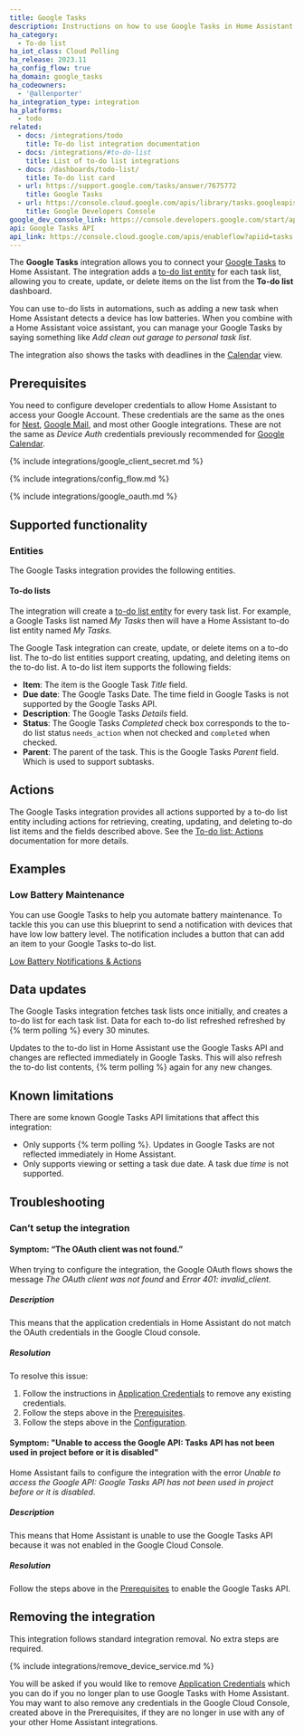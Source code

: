 ```yaml
---
title: Google Tasks
description: Instructions on how to use Google Tasks in Home Assistant.
ha_category:
  - To-do list
ha_iot_class: Cloud Polling
ha_release: 2023.11
ha_config_flow: true
ha_domain: google_tasks
ha_codeowners:
  - '@allenporter'
ha_integration_type: integration
ha_platforms:
  - todo
related:
  - docs: /integrations/todo
    title: To-do list integration documentation
  - docs: /integrations/#to-do-list
    title: List of to-do list integrations
  - docs: /dashboards/todo-list/
    title: To-do list card
  - url: https://support.google.com/tasks/answer/7675772
    title: Google Tasks
  - url: https://console.cloud.google.com/apis/library/tasks.googleapis.com
    title: Google Developers Console
google_dev_console_link: https://console.developers.google.com/start/api?id=tasks
api: Google Tasks API
api_link: https://console.cloud.google.com/apis/enableflow?apiid=tasks.googleapis.com
---
```


The **Google Tasks** integration allows you to connect your [Google Tasks](https://support.google.com/tasks/answer/7675772)
to Home Assistant. The integration adds a [to-do list entity](/integrations/todo) for
each task list, allowing you to create, update, or delete items on the list
from the **To-do list** dashboard.

You can use to-do lists in automations, such as adding a new task when Home Assistant detects
a device has low batteries. When you combine with a Home Assistant voice assistant, you can
manage your Google Tasks by saying something like *Add clean out garage to personal task list*.

The integration also shows the tasks with deadlines in the [Calendar](/integrations/calendar) view.

## Prerequisites

You need to configure developer credentials to allow Home Assistant to access your Google Account.
These credentials are the same as the ones for [Nest](/integrations/nest), [Google Mail](/integrations/google_mail), and most other Google integrations.
These are not the same as *Device Auth* credentials previously recommended for [Google Calendar](/integrations/google).

{% include integrations/google_client_secret.md %}

{% include integrations/config_flow.md %}

{% include integrations/google_oauth.md %}

## Supported functionality

### Entities

The Google Tasks integration provides the following entities.

#### To-do lists

The integration will create a [to-do list entity](/integrations/todo) for every task list.
For example, a Google Tasks list named *My Tasks* then will have a Home Assistant
to-do list entity named *My Tasks*.

The Google Task integration can create, update, or delete items on a to-do list.
The to-do list entities support creating, updating, and deleting items on the to-do
list. A to-do list item supports the following fields:

- **Item**: The item is the Google Task *Title* field.
- **Due date**: The Google Tasks Date. The time field in Google Tasks is not supported
  by the Google Tasks API.
- **Description**: The Google Tasks *Details* field.
- **Status**: The Google Tasks *Completed* check box corresponds to the to-do list
  status `needs_action` when not checked and `completed` when checked.
- **Parent**: The parent of the task. This is the Google Tasks *Parent* field. Which is used to support subtasks.

## Actions

The Google Tasks integration provides all actions supported by a to-do list entity
including actions for retrieving, creating, updating, and deleting to-do list items and the fields
described above. See the [To-do list: Actions](/integrations/todo#actions) documentation
for more details.

## Examples

### Low Battery Maintenance

You can use Google Tasks to help you automate battery maintenance. To tackle this
you can use this blueprint to send a notification with devices that have low
low battery level. The notification includes a button that can add an item to your
Google Tasks to-do list.

[Low Battery Notifications & Actions](https://community.home-assistant.io/t/low-battery-notifications-actions/653754)


## Data updates

The Google Tasks integration fetches task lists once initially, and creates a
to-do list for each task list. Data for each to-do list refreshed refreshed by
{% term polling %} every 30 minutes.

Updates to the to-do list in Home Assistant use the Google Tasks API and changes
are reflected immediately in Google Tasks. This will also refresh the to-do
list contents, {% term polling %} again for any new changes.

## Known limitations

There are some known Google Tasks API limitations that affect this integration:

- Only supports {% term polling %}. Updates in Google Tasks are not reflected immediately in Home Assistant.
- Only supports viewing or setting a task due date. A task due *time* is not supported.

## Troubleshooting

### Can’t setup the integration

#### Symptom: “The OAuth client was not found.”

When trying to configure the integration, the Google OAuth flows shows the message *The OAuth client was not found* and *Error 401: invalid_client*.

##### Description

This means that the application credentials in Home Assistant do not match the
OAuth credentials in the Google Cloud console.

##### Resolution

To resolve this issue:

1. Follow the instructions in [Application Credentials](/integrations/application_credentials/#deleting-application-credentials) to remove any existing credentials.
1. Follow the steps above in the [Prerequisites](#prerequisites).
1. Follow the steps above in the [Configuration](#configuration).

#### Symptom: "Unable to access the Google API: Tasks API has not been used in project before or it is disabled"

Home Assistant fails to configure the integration with the error *Unable to access the
Google API: Google Tasks API has not been used in project before or it is disabled*.

##### Description

This means that Home Assistant is unable to use the Google Tasks API because it was not
enabled in the Google Cloud Console.

##### Resolution

Follow the steps above in the [Prerequisites](#prerequisites) to enable the Google Tasks API.


## Removing the integration

This integration follows standard integration removal. No extra steps are required.

{% include integrations/remove_device_service.md %}

You will be asked if you would like to remove [Application Credentials](/integrations/application_credentials/) which you can do if you no longer plan to use
Google Tasks with Home Assistant. You may want to also remove any credentials
in the Google Cloud Console, created above in the Prerequisites, if they are no
longer in use with any of your other Home Assistant integrations.
